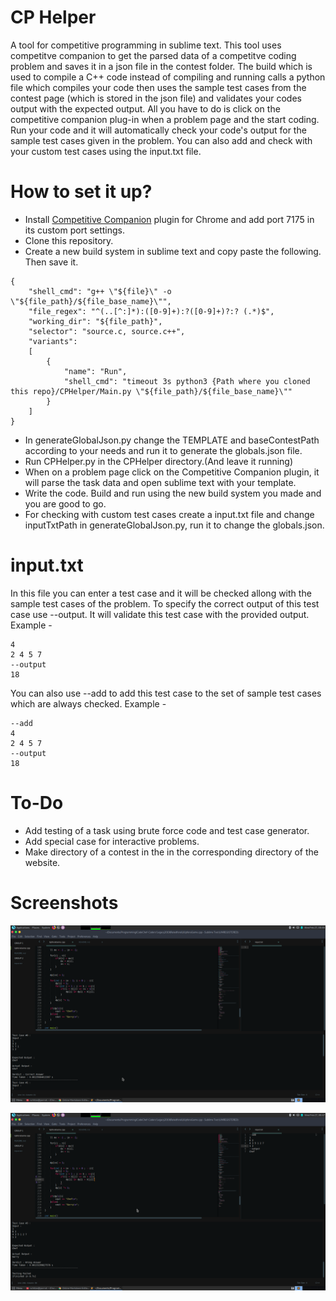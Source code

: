 # CP Helper
A tool for competitive programming in sublime text.
This tool uses competitve companion to get the parsed data of a competitve coding problem and saves it in a json file in the contest folder. The build which is used to compile a C++ code instead of compiling and running calls a python file which compiles your code then uses the sample test cases from the contest page (which is stored in the json file) and validates your codes output with the expected output.
All you have to do is click on the competitive companion plug-in when a problem page and the start coding. Run your code and it will automatically check your code's output for the sample test cases given in the problem. You can also add and check with your custom test cases using the input.txt file.

# How to set it up?
- Install [Competitive Companion](https://chrome.google.com/webstore/detail/competitive-companion/cjnmckjndlpiamhfimnnjmnckgghkjbl) plugin for Chrome and add port 7175 in its custom port settings.
- Clone this repository.
- Create a new build system in sublime text and copy paste the following. Then save it.
```
{
    "shell_cmd": "g++ \"${file}\" -o \"${file_path}/${file_base_name}\"",
    "file_regex": "^(..[^:]*):([0-9]+):?([0-9]+)?:? (.*)$",
    "working_dir": "${file_path}",
    "selector": "source.c, source.c++",
    "variants":
    [
        {
            "name": "Run",
            "shell_cmd": "timeout 3s python3 {Path where you cloned this repo}/CPHelper/Main.py \"${file_path}/${file_base_name}\""
        }
    ]
}
```
- In generateGlobalJson.py change the TEMPLATE and baseContestPath according to your needs and run it to generate the globals.json file.
- Run CPHelper.py in the CPHelper directory.(And leave it running)
- When on a problem page click on the Competitive Companion plugin, it will parse the task data and open sublime text with your template.
- Write the code. Build and run using the new build system you made and you are good to go.
- For checking with custom test cases create a input.txt file and change inputTxtPath in generateGlobalJson.py, run it to change the globals.json.
# input.txt
In this file you can enter a test case and it will be checked allong with the sample test cases of the problem.
To specify the correct output of this test case use --output. It will validate this test case with the provided output.
Example - 
```
4
2 4 5 7
--output
18
```
You can also use --add to add this test case to the set of sample test cases which are always checked.
Example - 
```
--add
4
2 4 5 7
--output
18
```
# To-Do
- Add testing of a task using brute force code and test case generator.
- Add special case for interactive problems.
- Make directory of a contest in the in the corresponding directory of the website.

# Screenshots
![](./Screenshots/screenshot1.png)

![](./Screenshots/Screenshot2.png)
